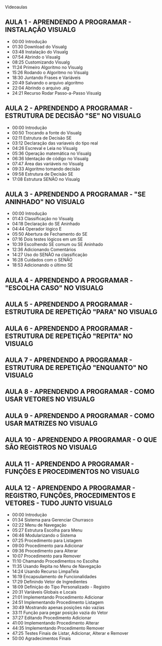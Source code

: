Videoaulas

## AULA 1 - APRENDENDO A PROGRAMAR - INSTALAÇÃO VISUALG
- 00:00 Introdução
- 01:30 Download do Visualg
- 03:48 Instalação do Visualg
- 07:54 Abrindo o Visualg
- 08:25 Customizando Visualg
- 11:24 Primeiro Algoritmo no Visualg
- 15:26 Rodando o Algoritmo no Visualg
- 18:30 Juntando Frases e Variáveis
- 20:49 Salvando o arquivo algoritmo
- 22:04 Abrindo o arquivo .alg
- 24:21 Recurso Rodar Passo-a-Passo Visualg

## AULA 2 - APRENDENDO A PROGRAMAR - ESTRUTURA DE DECISÃO "SE" NO VISUALG
- 00:00 Introdução
- 00:50 Trocando a fonte do Visualg
- 02:11 Estrutura de Decisão SE
- 03:12 Declaração das variaveis do tipo real
- 04:26 Escreval e Leia no Visualg
- 05:36 Operação matemática no Visualg
- 06:36 Identação de código no Visualg
- 07:47 Área das variáveis no Visualg
- 09:33 Algoritmo tomando decisão
- 09:58 Estrutura de Decisão SE
- 17:08 Estrutura SENÃO no Visualg

## AULA 3 - APRENDENDO A PROGRAMAR - "SE ANINHADO" NO VISUALG
- 00:00 Introdução
- 01:43 Classificação no Visualg
- 04:18 Declaração do SE Aninhado
- 04:44 Operador lógico E
- 05:50 Abertura de Fechamento do SE
- 07:16 Dois testes lógicos em um SE
- 10:39 Escolhendo SE comum ou SE Aninhado
- 12:36 Adicionando Comentários
- 14:27 Uso do SENÃO na classificação
- 16:28 Cuidados com o SENÃO
- 18:53 Adicionando o último SE

## AULA 4 - APRENDENDO A PROGRAMAR - "ESCOLHA CASO" NO VISUALG
## AULA 5 - APRENDENDO A PROGRAMAR - ESTRUTURA DE REPETIÇÃO "PARA" NO VISUALG
## AULA 6 - APRENDENDO A PROGRAMAR - ESTRUTURA DE REPETIÇÃO "REPITA" NO VISUALG
## AULA 7 - APRENDENDO A PROGRAMAR - ESTRUTURA DE REPETIÇÃO "ENQUANTO" NO VISUALG
## AULA 8 - APRENDENDO A PROGRAMAR - COMO USAR VETORES NO VISUALG
## AULA 9 - APRENDENDO A PROGRAMAR - COMO USAR MATRIZES NO VISUALG
## AULA 10 - APRENDENDO A PROGRAMAR - O QUE SÃO REGISTROS NO VISUALG
## AULA 11 - APRENDENDO A PROGRAMAR - FUNÇÕES E PROCEDIMENTOS NO VISUALG

## AULA 12 - APRENDENDO A PROGRAMAR - REGISTRO, FUNÇÕES, PROCEDIMENTOS E VETORES - TUDO JUNTO VISUALG
- 00:00 Introdução
- 01:34 Sistema para Gerenciar Churrasco
- 02:22 Menu de Navegação
- 05:27 Estrutura Escolha para Menu
- 06:46 Modularizando o Sistema
- 07:25 Procedimento para Listagem
- 09:00 Procedimento para Adicionar
- 09:36 Procedimento para Alterar
- 10:07 Procedimento para Remover
- 11:10 Chamando Procedimentos no Escolha
- 11:35 Usando Repita no Menu de Navegação
- 14:24 Usando Recurso LimpaTela
- 16:19 Encapsulamento de Funcionalidades
- 17:29 Definindo Vetor de Ingredientes
- 18:09 Definição do Tipo Personalizado - Registro
- 20:31 Variáveis Globais e Locais
- 21:01 Implementando Procedimento Adicionar
- 24:51 Implementando Procedimento Listagem
- 30:49 Mostrando apenas posições não vazias
- 33:11 Função para pegar posição vazia do Vetor
- 37:27 Editando Procedimento Adicionar
- 41:00 Implementando Procedimento Alterar
- 44:35 Implementando Procedimento Remover
- 47:25 Testes Finais de Listar, Adicionar, Alterar e Remover
- 50:00 Agradecimentos Finais








